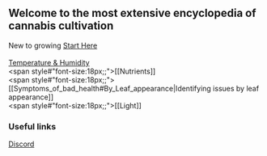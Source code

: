 ## Welcome to the most extensive encyclopedia of cannabis cultivation


New to growing [Start Here](/Growing_101)
<br>
<br>
[Temperature & Humidity](/Temperature_and_Humidity)
<br>
<span style#"font-size:18px;;">[[Nutrients]]</span>
<br>
<span style#"font-size:18px;;">[[Symptoms_of_bad_health#By_Leaf_appearance|Identifying issues by leaf appearance]]</span>
<br>
<span style#"font-size:18px;;">[[Light]]</span>

### Useful links

[Discord](https://discord.gg/gnuNQPZrcV)


